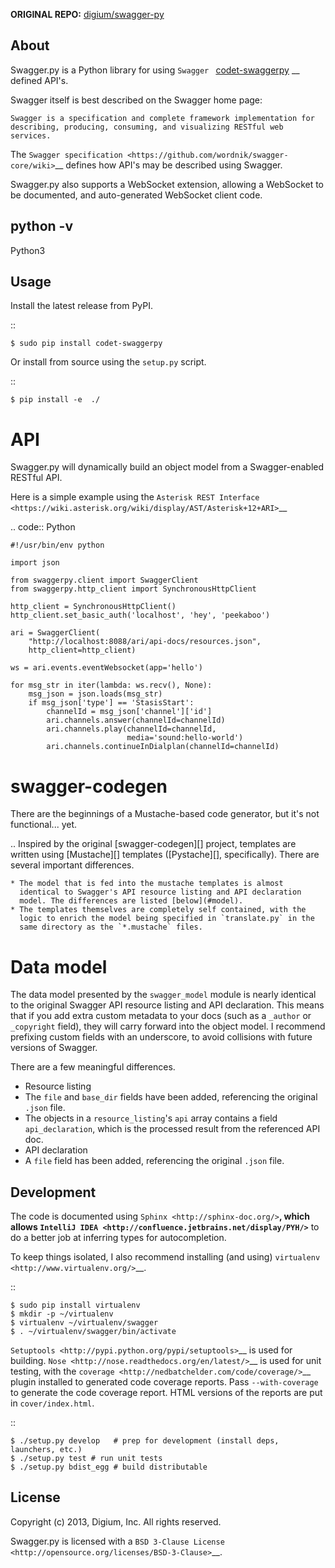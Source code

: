 
**ORIGINAL REPO:** [digium/swagger-py](https://github.com/digium/swagger-py.git)

About
-----

Swagger.py is a Python library for using
`Swagger ` [codet-swaggerpy](https://github.com/Thulebona/codet-swaggerpy.git) __ defined API's.

Swagger itself is best described on the Swagger home page:

    Swagger is a specification and complete framework implementation for
    describing, producing, consuming, and visualizing RESTful web
    services.

The `Swagger
specification <https://github.com/wordnik/swagger-core/wiki>`__ defines
how API's may be described using Swagger.

Swagger.py also supports a WebSocket extension, allowing a WebSocket to
be documented, and auto-generated WebSocket client code.

python -v
---------
 Python3

Usage
-----

Install the latest release from PyPI.

::

    $ sudo pip install codet-swaggerpy

Or install from source using the ``setup.py`` script.

::

    $ pip install -e  ./
    
API
===

Swagger.py will dynamically build an object model from a Swagger-enabled
RESTful API.

Here is a simple example using the `Asterisk REST
Interface <https://wiki.asterisk.org/wiki/display/AST/Asterisk+12+ARI>`__

.. code:: Python

    #!/usr/bin/env python

    import json

    from swaggerpy.client import SwaggerClient
    from swaggerpy.http_client import SynchronousHttpClient

    http_client = SynchronousHttpClient()
    http_client.set_basic_auth('localhost', 'hey', 'peekaboo')

    ari = SwaggerClient(
        "http://localhost:8088/ari/api-docs/resources.json",
        http_client=http_client)

    ws = ari.events.eventWebsocket(app='hello')

    for msg_str in iter(lambda: ws.recv(), None):
        msg_json = json.loads(msg_str)
        if msg_json['type'] == 'StasisStart':
            channelId = msg_json['channel']['id']
            ari.channels.answer(channelId=channelId)
            ari.channels.play(channelId=channelId,
                              media='sound:hello-world')
            ari.channels.continueInDialplan(channelId=channelId)

swagger-codegen
===============

There are the beginnings of a Mustache-based code generator, but it's
not functional... yet.

.. Inspired by the original [swagger-codegen][] project, templates are
   written using [Mustache][] templates ([Pystache][], specifically).
   There are several important differences.

    * The model that is fed into the mustache templates is almost
      identical to Swagger's API resource listing and API declaration
      model. The differences are listed [below](#model).
    * The templates themselves are completely self contained, with the
      logic to enrich the model being specified in `translate.py` in the
      same directory as the `*.mustache` files.

Data model
==========

The data model presented by the ``swagger_model`` module is nearly
identical to the original Swagger API resource listing and API
declaration. This means that if you add extra custom metadata to your
docs (such as a ``_author`` or ``_copyright`` field), they will carry
forward into the object model. I recommend prefixing custom fields with
an underscore, to avoid collisions with future versions of Swagger.

There are a few meaningful differences.

-  Resource listing
-  The ``file`` and ``base_dir`` fields have been added, referencing the
   original ``.json`` file.
-  The objects in a ``resource_listing``'s ``api`` array contains a
   field ``api_declaration``, which is the processed result from the
   referenced API doc.
-  API declaration
-  A ``file`` field has been added, referencing the original ``.json``
   file.

Development
-----------

The code is documented using `Sphinx <http://sphinx-doc.org/>`__, which
allows `IntelliJ IDEA <http://confluence.jetbrains.net/display/PYH/>`__
to do a better job at inferring types for autocompletion.

To keep things isolated, I also recommend installing (and using)
`virtualenv <http://www.virtualenv.org/>`__.

::

    $ sudo pip install virtualenv
    $ mkdir -p ~/virtualenv
    $ virtualenv ~/virtualenv/swagger
    $ . ~/virtualenv/swagger/bin/activate

`Setuptools <http://pypi.python.org/pypi/setuptools>`__ is used for
building. `Nose <http://nose.readthedocs.org/en/latest/>`__ is used
for unit testing, with the `coverage
<http://nedbatchelder.com/code/coverage/>`__ plugin installed to
generated code coverage reports. Pass ``--with-coverage`` to generate
the code coverage report. HTML versions of the reports are put in
``cover/index.html``.

::

    $ ./setup.py develop   # prep for development (install deps, launchers, etc.)
    $ ./setup.py test # run unit tests
    $ ./setup.py bdist_egg # build distributable



License
-------

Copyright (c) 2013, Digium, Inc. All rights reserved.

Swagger.py is licensed with a `BSD 3-Clause
License <http://opensource.org/licenses/BSD-3-Clause>`__.
